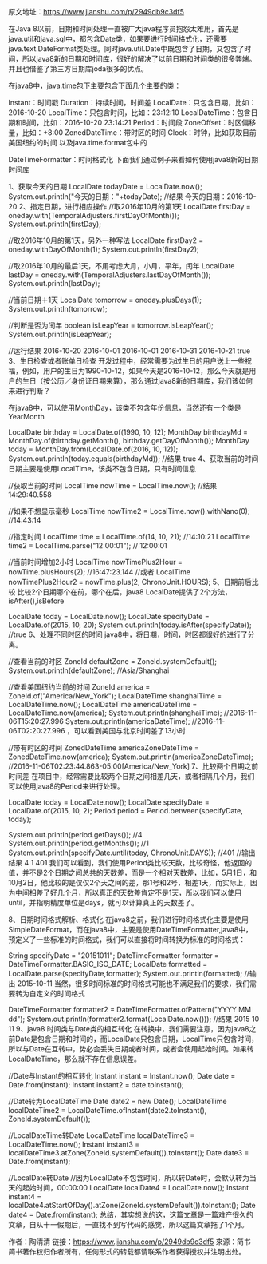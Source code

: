 原文地址：https://www.jianshu.com/p/2949db9c3df5


在Java 8以前，日期和时间处理一直被广大java程序员抱怨太难用，首先是java.util和java.sql中，都包含Date类，如果要进行时间格式化，还需要java.text.DateFormat类处理。同时java.util.Date中既包含了日期，又包含了时间，所以java8新的日期和时间库，很好的解决了以前日期和时间类的很多弊端。并且也借鉴了第三方日期库joda很多的优点。

在java8中，java.time包下主要包含下面几个主要的类：

Instant：时间戳
Duration：持续时间，时间差
LocalDate：只包含日期，比如：2016-10-20
LocalTime：只包含时间，比如：23:12:10
LocalDateTime：包含日期和时间，比如：2016-10-20 23:14:21
Period：时间段
ZoneOffset：时区偏移量，比如：+8:00
ZonedDateTime：带时区的时间
Clock：时钟，比如获取目前美国纽约的时间
以及java.time.format包中的

DateTimeFormatter：时间格式化
下面我们通过例子来看如何使用java8新的日期时间库

1、获取今天的日期
LocalDate todayDate = LocalDate.now();
System.out.println("今天的日期："+todayDate);
//结果
今天的日期：2016-10-20
2、指定日期，进行相应操作
//取2016年10月的第1天
LocalDate firstDay = oneday.with(TemporalAdjusters.firstDayOfMonth());
System.out.println(firstDay);
        
//取2016年10月的第1天，另外一种写法
LocalDate firstDay2 = oneday.withDayOfMonth(1);
System.out.println(firstDay2);
        
//取2016年10月的最后1天，不用考虑大月，小月，平年，闰年
LocalDate lastDay = oneday.with(TemporalAdjusters.lastDayOfMonth());
System.out.println(lastDay);
        
//当前日期＋1天
LocalDate tomorrow = oneday.plusDays(1);
System.out.println(tomorrow);

//判断是否为闰年
boolean isLeapYear = tomorrow.isLeapYear();
System.out.println(isLeapYear);

//运行结果
2016-10-20
2016-10-01
2016-10-01
2016-10-31
2016-10-21
true
3、生日检查或者账单日检查
开发过程中，经常需要为过生日的用户送上一些祝福，例如，用户的生日为1990-10-12，如果今天是2016-10-12，那么今天就是用户的生日（按公历／身份证日期来算），那么通过java8新的日期库，我们该如何来进行判断？

在java8中，可以使用MonthDay，该类不包含年份信息，当然还有一个类是YearMonth

LocalDate birthday = LocalDate.of(1990, 10, 12);
MonthDay birthdayMd = MonthDay.of(birthday.getMonth(), birthday.getDayOfMonth());
MonthDay today = MonthDay.from(LocalDate.of(2016, 10, 12)); 
        System.out.println(today.equals(birthdayMd));
//结果
true
4、获取当前的时间
日期主要是使用LocalTime，该类不包含日期，只有时间信息

//获取当前的时间
LocalTime nowTime = LocalTime.now(); //结果14:29:40.558
        
//如果不想显示毫秒
LocalTime nowTime2 = LocalTime.now().withNano(0); //14:43:14
        
//指定时间
LocalTime time = LocalTime.of(14, 10, 21); //14:10:21
LocalTime time2 = LocalTime.parse("12:00:01"); // 12:00:01
        
//当前时间增加2小时
LocalTime nowTimePlus2Hour = nowTime.plusHours(2); //16:47:23.144
//或者
LocalTime nowTimePlus2Hour2 = nowTime.plus(2, ChronoUnit.HOURS);
5、日期前后比较
比较2个日期哪个在前，哪个在后，java8 LocalDate提供了2个方法，isAfter(),isBefore

LocalDate today = LocalDate.now();
LocalDate specifyDate = LocalDate.of(2015, 10, 20);
System.out.println(today.isAfter(specifyDate)); //true
6、处理不同时区的时间
java8中，将日期，时间，时区都很好的进行了分离。

//查看当前的时区
ZoneId defaultZone = ZoneId.systemDefault();
System.out.println(defaultZone); //Asia/Shanghai
        
//查看美国纽约当前的时间
ZoneId america = ZoneId.of("America/New_York");
LocalDateTime shanghaiTime = LocalDateTime.now();
LocalDateTime americaDateTime = LocalDateTime.now(america);
System.out.println(shanghaiTime); //2016-11-06T15:20:27.996
System.out.println(americaDateTime); //2016-11-06T02:20:27.996 ，可以看到美国与北京时间差了13小时
    
//带有时区的时间
ZonedDateTime americaZoneDateTime = ZonedDateTime.now(america);
System.out.println(americaZoneDateTime); //2016-11-06T02:23:44.863-05:00[America/New_York]
7、比较两个日期之前时间差
在项目中，经常需要比较两个日期之间相差几天，或者相隔几个月，我们可以使用java8的Period来进行处理。

LocalDate today = LocalDate.now();
LocalDate specifyDate = LocalDate.of(2015, 10, 2);
Period period = Period.between(specifyDate, today);

System.out.println(period.getDays());  //4
System.out.println(period.getMonths()); //1
System.out.println(specifyDate.until(today, ChronoUnit.DAYS)); //401
//输出结果
4
1
401
我们可以看到，我们使用Period类比较天数，比较奇怪，他返回的值，并不是2个日期之间总共的天数差，而是一个相对天数差，比如，5月1日，和10月2日，他比较的是仅仅2个天之间的差，那1号和2号，相差1天，而实际上，因为中间相差了好几个月，所以真正的天数差肯定不是1天，所以我们可以使用until，并指明精度单位是days，就可以计算真正的天数差了。

8、日期时间格式解析、格式化
在java8之前，我们进行时间格式化主要是使用SimpleDateFormat，而在java8中，主要是使用DateTimeFormatter,java8中，预定义了一些标准的时间格式，我们可以直接将时间转换为标准的时间格式：

String specifyDate = "20151011";
DateTimeFormatter formatter = DateTimeFormatter.BASIC_ISO_DATE;
LocalDate formatted = LocalDate.parse(specifyDate,formatter); 
System.out.println(formatted); 
//输出
2015-10-11
当然，很多时间标准的时间格式可能也不满足我们的要求，我们需要转为自定义的时间格式

DateTimeFormatter formatter2 = DateTimeFormatter.ofPattern("YYYY MM dd");
System.out.println(formatter2.format(LocalDate.now()));
//结果
2015 10 11
9、java8 时间类与Date类的相互转化
在转换中，我们需要注意，因为java8之前Date是包含日期和时间的，而LocalDate只包含日期，LocalTime只包含时间，所以与Date在互转中，势必会丢失日期或者时间，或者会使用起始时间。如果转LocalDateTime，那么就不存在信息误差。

//Date与Instant的相互转化
Instant instant  = Instant.now();
Date date = Date.from(instant);
Instant instant2 = date.toInstant();
        
//Date转为LocalDateTime
Date date2 = new Date();
LocalDateTime localDateTime2 = LocalDateTime.ofInstant(date2.toInstant(), ZoneId.systemDefault());
        
//LocalDateTime转Date
LocalDateTime localDateTime3 = LocalDateTime.now();
Instant instant3 = localDateTime3.atZone(ZoneId.systemDefault()).toInstant();
Date date3 = Date.from(instant);

//LocalDate转Date
//因为LocalDate不包含时间，所以转Date时，会默认转为当天的起始时间，00:00:00
LocalDate localDate4 = LocalDate.now();
Instant instant4 = localDate4.atStartOfDay().atZone(ZoneId.systemDefault()).toInstant();
Date date4 = Date.from(instant);
总结，其实想说的这，这篇文章是一篇难产很久的文章，自从十一假期后，一直找不到写代码的感觉，所以这篇文章拖了1个月。

作者：陶清清
链接：https://www.jianshu.com/p/2949db9c3df5
來源：简书
简书著作权归作者所有，任何形式的转载都请联系作者获得授权并注明出处。